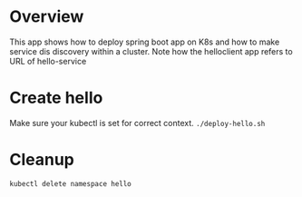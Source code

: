 # Overview
This app shows how to deploy spring boot app on K8s and how to make service dis	discovery within a cluster.
Note how the helloclient app refers to URL of hello-service

# Create hello
Make sure your kubectl is set for correct context.
```./deploy-hello.sh```

# Cleanup
```kubectl delete namespace hello```
